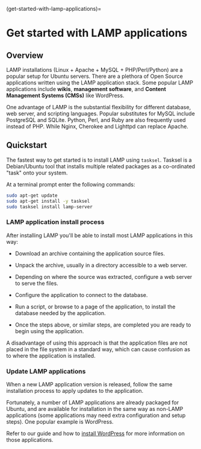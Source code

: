 (get-started-with-lamp-applications)=
# Get started with LAMP applications

## Overview

LAMP installations (Linux + Apache + MySQL + PHP/Perl/Python) are a popular setup for Ubuntu servers. There are a plethora of Open Source applications written using the LAMP application stack. Some popular LAMP applications include **wikis**, **management software**, and  **Content Management Systems (CMSs)** like WordPress.

One advantage of LAMP is the substantial flexibility for different database, web server, and scripting languages. Popular substitutes for MySQL include PostgreSQL and SQLite. Python, Perl, and Ruby are also frequently used instead of PHP. While Nginx, Cherokee and Lighttpd can replace Apache.

## Quickstart

The fastest way to get started is to install LAMP using `tasksel`. Tasksel is a Debian/Ubuntu tool that installs multiple related packages as a co-ordinated "task" onto your system.

At a terminal prompt enter the following commands:

```bash
sudo apt-get update
sudo apt-get install -y tasksel
sudo tasksel install lamp-server
```

### LAMP application install process

After installing LAMP you'll be able to install most LAMP applications in this way:

- Download an archive containing the application source files.

- Unpack the archive, usually in a directory accessible to a web server.

- Depending on where the source was extracted, configure a web server to serve the files.

- Configure the application to connect to the database.

- Run a script, or browse to a page of the application, to install the database needed by the application.

- Once the steps above, or similar steps, are completed you are ready to begin using the application.

A disadvantage of using this approach is that the application files are not placed in the file system in a standard way, which can cause confusion as to where the application is installed.

### Update LAMP applications

When a new LAMP application version is released, follow the same installation process to apply updates to the application.

Fortunately, a number of LAMP applications are already packaged for Ubuntu, and are available for installation in the same way as non-LAMP applications (some applications may need extra configuration and setup steps). One popular example is WordPress.

Refer to our guide and how to [install WordPress](how-to-install-and-configure-wordpress.md) for more information on those applications.
